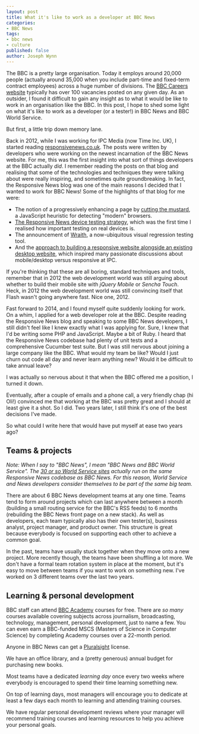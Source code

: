 ```yaml
---
layout: post
title: What it's like to work as a developer at BBC News
categories:
- BBC News
tags:
- bbc news
- culture
published: false
author: Joseph Wynn
---
```


The BBC is a pretty large organisation. Today it employs around 20,000 people (actually around 35,000 when you include part-time and fixed-term contract employees) across a huge number of divisions. The [BBC Careers website](http://careerssearch.bbc.co.uk/) typically has over 100 vacancies posted on any given day. As an outsider, I found it difficult to gain any insight as to what it would be like to work in an organisation like the BBC. In this post, I hope to shed some light on what it's like to work as a developer (or a tester!) in BBC News and BBC World Service.<!--more-->

But first, a little trip down memory lane.

Back in 2012, while I was working for IPC Media (now Time Inc. UK), I started reading [responsivenews.co.uk](http://responsivenews.co.uk/). The posts were written by developers who were working on the newest incarnation of the BBC News website. For me, this was the first insight into what sort of things developers at the BBC actually _did_. I remember reading the posts on that blog and realising that some of the technologies and techniques they were talking about were really inspiring, and sometimes quite groundbreaking. In fact, the Responsive News blog was one of the main reasons I decided that I wanted to work for BBC News! Some of the highlights of that blog for me were:

 * The notion of a progressively enhancing a page by [cutting the mustard](http://responsivenews.co.uk/post/18948466399/cutting-the-mustard), a JavaScript heuristic for detecting "modern" browsers.
 * [The Responsive News device testing strategy](http://responsivenews.co.uk/post/50028612882/responsive-news-testing), which was the first time I realised how important testing on real devices is.
 * The announcement of [Wraith](http://responsivenews.co.uk/post/56884056177/wraith), a now-ubiquitous visual regression testing tool.
 * And the [approach to building a responsive website alongside an existing desktop website](http://responsivenews.co.uk/post/51567651162/response-ish-web-design), which inspired many passionate discussions about mobile/desktop versus responsive at IPC.

If you're thinking that these are all boring, standard techniques and tools, remember that in 2012 the web development world was still arguing about whether to build their mobile site with _jQuery Mobile_ or _Sencha Touch_. Heck, in 2012 the web development world was still convincing itself that Flash wasn't going anywhere fast. Nice one, 2012.

Fast forward to 2014, and I found myself quite suddenly looking for work. On a whim, I applied for a web developer role at the BBC. Despite reading the Responsive News blog and speaking to some BBC News developers, I still didn't feel like I knew exactly what I was applying for. Sure, I knew that I'd be writing some PHP and JavaScript. Maybe a bit of Ruby. I heard that the Responsive News codebase had plenty of unit tests and a comprehensive Cucumber test suite. But I was still nervous about joining a large company like the BBC. What would my team be like? Would I just churn out code all day and never learn anything new? Would it be difficult to take annual leave?

I was actually so nervous about it that when the BBC offered me a position, I turned it down.

Eventually, after a couple of emails and a phone call, a very friendly chap (hi Oli!) convinced me that working at the BBC was pretty great and I should at least give it a shot. So I did. Two years later, I still think it's one of the best decisions I've made.

So what could I write here that would have put myself at ease two years ago?

## Teams & projects

_Note: When I say to "BBC News", I mean "BBC News and BBC World Service". The [30 or so World Service sites](http://www.bbc.co.uk/ws/languages) actually run on the same Responsive News codebase as BBC News. For this reason, World Service and News developers consider themselves to be part of the same big team._

There are about 6 BBC News development teams at any one time. Teams tend to form around projects which can last anywhere between a month (building a small routing service for the BBC's RSS feeds) to 6 months (rebuilding the BBC News front page on a new stack). As well as developers, each team typically also has their own tester(s), business analyst, project manager, and product owner. This structure is great because everybody is focused on supporting each other to achieve a common goal.

In the past, teams have usually stuck together when they move onto a new project. More recently though, the teams have been shuffling a lot more. We don't have a formal team rotation system in place at the moment, but it's easy to move between teams if you want to work on something new. I've worked on 3 different teams over the last two years.

## Learning & personal development

BBC staff can attend [BBC Academy](http://www.bbc.co.uk/academy) courses for free. There are _so many_ courses available covering subjects across journalism, broadcasting, technology, management, personal development, just to name a few. You can even earn a BBC-funded MSCS (Masters of Science in Computer Science) by completing Academy courses over a 22-month period.

Anyone in BBC News can get a [Pluralsight](https://www.pluralsight.com/) license.

We have an office library, and a (pretty generous) annual budget for purchasing new books.

Most teams have a dedicated _learning day_ once every two weeks where everybody is encouraged to spend their time learning something new.

On top of learning days, most managers will encourage you to dedicate at least a few days each month to learning and attending training courses.

We have regular personal development reviews where your manager will recommend training courses and learning resources to help you achieve your personal goals.
